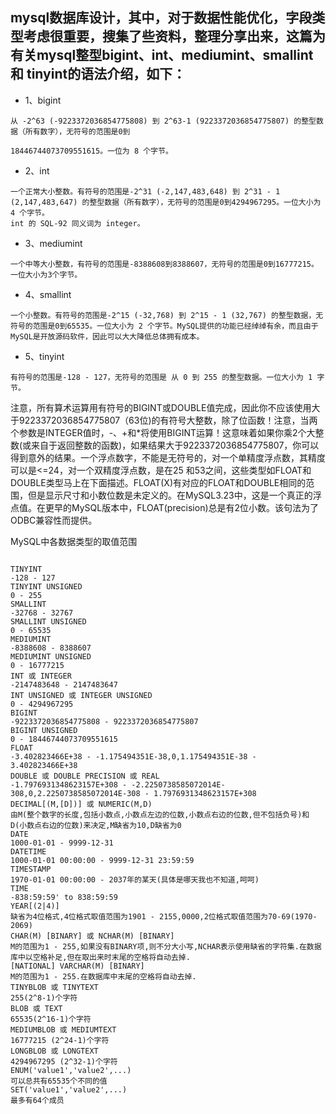 ## mysql数据库设计，其中，对于数据性能优化，字段类型考虑很重要，搜集了些资料，整理分享出来，这篇为有关mysql整型bigint、int、mediumint、smallint 和 tinyint的语法介绍，如下：

- 1、bigint
```
从 -2^63 (-9223372036854775808) 到 2^63-1 (9223372036854775807) 的整型数据（所有数字），无符号的范围是0到

18446744073709551615。一位为 8 个字节。
```

- 2、int

```
一个正常大小整数。有符号的范围是-2^31 (-2,147,483,648) 到 2^31 - 1 (2,147,483,647) 的整型数据（所有数字），无符号的范围是0到4294967295。一位大小为 4 个字节。
int 的 SQL-92 同义词为 integer。
```

- 3、mediumint

```
一个中等大小整数，有符号的范围是-8388608到8388607，无符号的范围是0到16777215。 一位大小为3个字节。
```

- 4、smallint

```
一个小整数。有符号的范围是-2^15 (-32,768) 到 2^15 - 1 (32,767) 的整型数据，无符号的范围是0到65535。一位大小为 2 个字节。MySQL提供的功能已经绰绰有余，而且由于MySQL是开放源码软件，因此可以大大降低总体拥有成本。
```

- 5、tinyint

```
有符号的范围是-128 - 127，无符号的范围是 从 0 到 255 的整型数据。一位大小为 1 字节。
```


注意，所有算术运算用有符号的BIGINT或DOUBLE值完成，因此你不应该使用大于9223372036854775807（63位)的有符号大整数，除了位函数！注意，当两个参数是INTEGER值时，-、+和*将使用BIGINT运算！这意味着如果你乘2个大整数(或来自于返回整数的函数)，如果结果大于9223372036854775807，你可以得到意外的结果。一个浮点数字，不能是无符号的，对一个单精度浮点数，其精度可以是<=24，对一个双精度浮点数，是在25 和53之间，这些类型如FLOAT和DOUBLE类型马上在下面描述。FLOAT(X)有对应的FLOAT和DOUBLE相同的范围，但是显示尺寸和小数位数是未定义的。在MySQL3.23中，这是一个真正的浮点值。在更早的MySQL版本中，FLOAT(precision)总是有2位小数。该句法为了ODBC兼容性而提供。

 

 

MySQL中各数据类型的取值范围 
```

TINYINT 
-128 - 127 
TINYINT UNSIGNED 
0 - 255 
SMALLINT 
-32768 - 32767 
SMALLINT UNSIGNED 
0 - 65535 
MEDIUMINT 
-8388608 - 8388607 
MEDIUMINT UNSIGNED 
0 - 16777215 
INT 或 INTEGER 
-2147483648 - 2147483647 
INT UNSIGNED 或 INTEGER UNSIGNED 
0 - 4294967295 
BIGINT 
-9223372036854775808 - 9223372036854775807 
BIGINT UNSIGNED 
0 - 18446744073709551615 
FLOAT 
-3.402823466E+38 - -1.175494351E-38,0,1.175494351E-38 - 3.402823466E+38 
DOUBLE 或 DOUBLE PRECISION 或 REAL 
-1.7976931348623157E+308 - -2.2250738585072014E-308,0,2.2250738585072014E-308 - 1.7976931348623157E+308 
DECIMAL[(M,[D])] 或 NUMERIC(M,D) 
由M(整个数字的长度,包括小数点,小数点左边的位数,小数点右边的位数,但不包括负号)和D(小数点右边的位数)来决定,M缺省为10,D缺省为0 
DATE 
1000-01-01 - 9999-12-31 
DATETIME 
1000-01-01 00:00:00 - 9999-12-31 23:59:59 
TIMESTAMP 
1970-01-01 00:00:00 - 2037年的某天(具体是哪天我也不知道,呵呵) 
TIME
-838:59:59' to 838:59:59 
YEAR[(2|4)] 
缺省为4位格式,4位格式取值范围为1901 - 2155,0000,2位格式取值范围为70-69(1970-2069) 
CHAR(M) [BINARY] 或 NCHAR(M) [BINARY] 
M的范围为1 - 255,如果没有BINARY项,则不分大小写,NCHAR表示使用缺省的字符集.在数据库中以空格补足,但在取出来时末尾的空格将自动去掉. 
[NATIONAL] VARCHAR(M) [BINARY] 
M的范围为1 - 255.在数据库中末尾的空格将自动去掉. 
TINYBLOB 或 TINYTEXT 
255(2^8-1)个字符 
BLOB 或 TEXT 
65535(2^16-1)个字符 
MEDIUMBLOB 或 MEDIUMTEXT 
16777215 (2^24-1)个字符 
LONGBLOB 或 LONGTEXT 
4294967295 (2^32-1)个字符 
ENUM('value1','value2',...) 
可以总共有65535个不同的值 
SET('value1','value2',...) 
最多有64个成员 
```